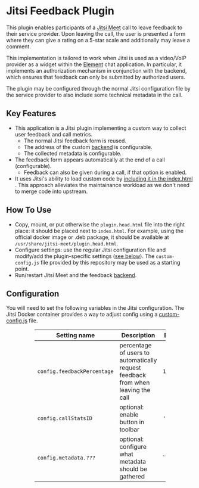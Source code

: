 # Jitsi Feedback Plugin

This plugin enables participants of a [Jitsi Meet](https://jitsi.org/jitsi-meet/) call to leave feedback to their
service provider.
Upon leaving the call, the user is presented a form where they can give a rating on a 5-star scale and additionally may
leave a comment.

This implementation is tailored to work when Jitsi is used as a video/VoIP provider as a widget within
the [Element](https://element.io/) chat application.
In particular, it implements an authorization mechanism in conjunction with the backend, which ensures that feedback can
only be submitted by authorized users.

The plugin may be configured through the normal Jitsi configuration file by the service provider to also include some
technical metadata in the call.

## Key Features

- This application is a Jitsi plugin implementing a custom way to collect user feedback and call metrics.
    - The normal Jitsi feedback form is reused.
    - The address of the custom [backend](../backend) is configurable.
    - The collected metadata is configurable.
- The feedback form appears automatically at the end of a call (configurable).
    - Feedback can also be given during a call, if that option is enabled.
- It uses Jitsi's ability to load custom code
  by [including it in the index.html](https://github.com/jitsi/jitsi-meet/blob/3081b41d0d6f5b13ffddadbda1460f3548ceefbf/index.html#L191)
  . This approach alleviates the maintainance workload as we don't need to merge code into upstream.

## How To Use

- Copy, mount, or put otherwise the `plugin.head.html` file into the right place: it should be placed next
  to `index.html`. For example, using the official docker image or .deb package, it should be available
  at `/usr/share/jitsi-meet/plugin.head.html`.
- Configure settings: use the regular Jitsi configuration file and modify/add the plugin-specific
  settings ([see below](#configuration)). The `custom-config.js` file provided by this repository may be used as a
  starting point.
- Run/restart Jitsi Meet and the feedback [backend](../backend).

## Configuration

You will need to set the following variables in the Jitsi configuration.
The Jitsi Docker container provides a way to adjust config using a
[custom-config.js](https://jitsi.github.io/handbook/docs/devops-guide/devops-guide-docker#jitsi-meet-configuration)
file.
<div style="margin-left: auto;
            margin-right: auto;
            width: 70%">

| Setting name                | Description                                                                      | Example     |
|-----------------------------|----------------------------------------------------------------------------------|-------------|
| `config.feedbackPercentage` | percentage of users to automatically request feedback from when leaving the call | `100`       |
| `config.callStatsID`        | optional: enable button in toolbar                                               | `'enabled'` |
| `config.metadata.???`       | optional: configure what metadata should be gathered                             | ``          |

</div>
